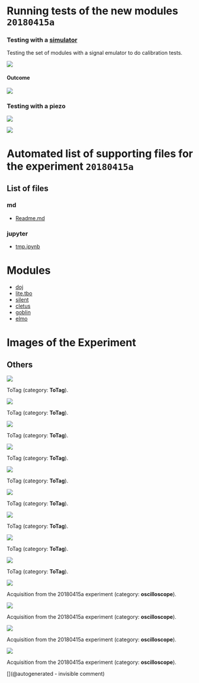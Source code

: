# Running tests of the new modules `20180415a`

### Testing with a [simulator](/silent/)
 
Testing the set of modules with a signal emulator to do calibration tests. 

![](/include/20180415a/images/20180415_104641.jpg)

#### Outcome

![](/include/20180415a/Pulse20us.png)

### Testing with a piezo

![](/include/20180415a/images/20180415_105319.jpg)

![](/include/20180415a/piezo.png)





# Automated list of supporting files for the __experiment `20180415a`__

## List of files

### md

* [Readme.md](/include/20180415a/Readme.md)


### jupyter

* [tmp.ipynb](/tmp.ipynb)





# Modules

* [doj](/doj/)
* [lite.tbo](/lite.tbo/)
* [silent](/silent/)
* [cletus](/retired/cletus/)
* [goblin](/goblin/)
* [elmo](/elmo/)




# Images of the Experiment

## Others

![](/include/20180415a/images/20180415_105439.jpg)

ToTag (category: __ToTag__).

![](/include/20180415a/images/20180415_104641.jpg)

ToTag (category: __ToTag__).

![](/include/20180415a/images/20180415_105434.jpg)

ToTag (category: __ToTag__).

![](/include/20180415a/images/20180415_105422.jpg)

ToTag (category: __ToTag__).

![](/include/20180415a/images/solder_issue/20180415_110204.jpg)

ToTag (category: __ToTag__).

![](/include/20180415a/images/solder_issue/20180415_110157.jpg)

ToTag (category: __ToTag__).

![](/include/20180415a/images/solder_issue/20180415_105955.jpg)

ToTag (category: __ToTag__).

![](/include/20180415a/images/solder_issue/20180415_105937.jpg)

ToTag (category: __ToTag__).

![](/elmo/images/20180414_224236.jpg)

ToTag (category: __ToTag__).

![](/include/20180415a/Pulse10us.png)

Acquisition from the 20180415a experiment (category: __oscilloscope__).

![](/include/20180415a/piezo.png)

Acquisition from the 20180415a experiment (category: __oscilloscope__).

![](/include/20180415a/Pulse20us.png)

Acquisition from the 20180415a experiment (category: __oscilloscope__).

![](/include/20180415a/piezo2.png)

Acquisition from the 20180415a experiment (category: __oscilloscope__).










[](@autogenerated - invisible comment)